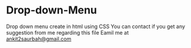 # Drop-down-Menu
Drop down menu create in html using CSS
You can contact if you get any suggestion from me regarding this file
Eamil me at ankit2saurbah@gmail.com
